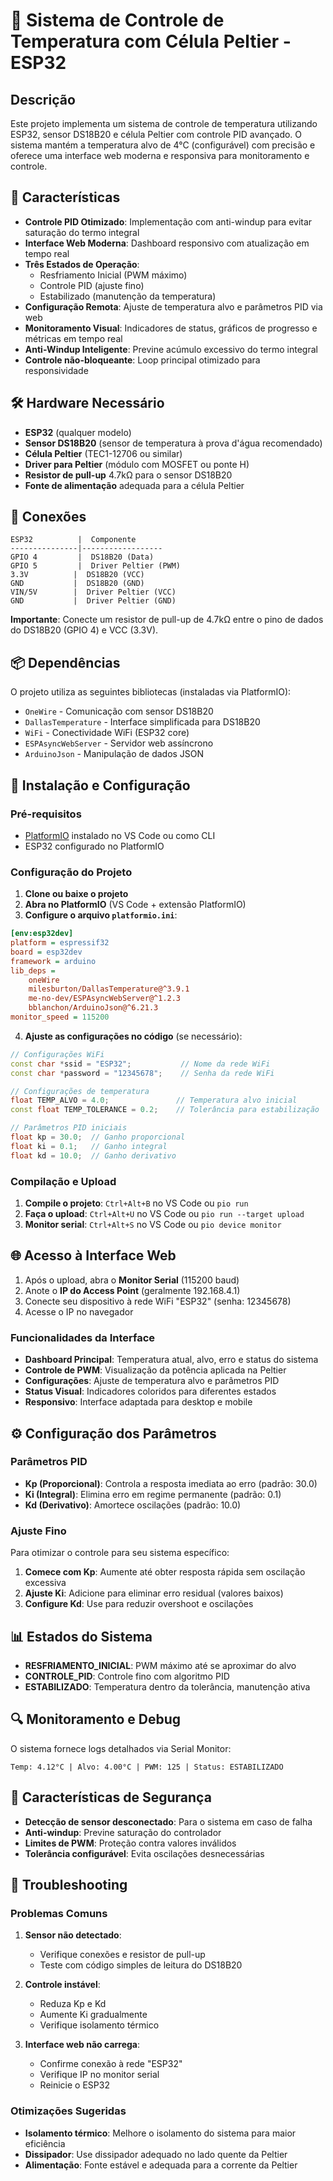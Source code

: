 # 🧊 Sistema de Controle de Temperatura com Célula Peltier - ESP32

## Descrição

Este projeto implementa um sistema de controle de temperatura utilizando ESP32, sensor DS18B20 e célula Peltier com controle PID avançado. O sistema mantém a temperatura alvo de 4°C (configurável) com precisão e oferece uma interface web moderna e responsiva para monitoramento e controle.

## 🚀 Características

- **Controle PID Otimizado**: Implementação com anti-windup para evitar saturação do termo integral
- **Interface Web Moderna**: Dashboard responsivo com atualização em tempo real
- **Três Estados de Operação**:
  - Resfriamento Inicial (PWM máximo)
  - Controle PID (ajuste fino)
  - Estabilizado (manutenção da temperatura)
- **Configuração Remota**: Ajuste de temperatura alvo e parâmetros PID via web
- **Monitoramento Visual**: Indicadores de status, gráficos de progresso e métricas em tempo real
- **Anti-Windup Inteligente**: Previne acúmulo excessivo do termo integral
- **Controle não-bloqueante**: Loop principal otimizado para responsividade

## 🛠️ Hardware Necessário

- **ESP32** (qualquer modelo)
- **Sensor DS18B20** (sensor de temperatura à prova d'água recomendado)
- **Célula Peltier** (TEC1-12706 ou similar)
- **Driver para Peltier** (módulo com MOSFET ou ponte H)
- **Resistor de pull-up** 4.7kΩ para o sensor DS18B20
- **Fonte de alimentação** adequada para a célula Peltier

## 🔌 Conexões

```
ESP32          |  Componente
---------------|------------------
GPIO 4         |  DS18B20 (Data)
GPIO 5         |  Driver Peltier (PWM)
3.3V          |  DS18B20 (VCC)
GND           |  DS18B20 (GND)
VIN/5V        |  Driver Peltier (VCC)
GND           |  Driver Peltier (GND)
```

**Importante**: Conecte um resistor de pull-up de 4.7kΩ entre o pino de dados do DS18B20 (GPIO 4) e VCC (3.3V).

## 📦 Dependências

O projeto utiliza as seguintes bibliotecas (instaladas via PlatformIO):

- `OneWire` - Comunicação com sensor DS18B20
- `DallasTemperature` - Interface simplificada para DS18B20
- `WiFi` - Conectividade WiFi (ESP32 core)
- `ESPAsyncWebServer` - Servidor web assíncrono
- `ArduinoJson` - Manipulação de dados JSON

## 🔧 Instalação e Configuração

### Pré-requisitos
- [PlatformIO](https://platformio.org/) instalado no VS Code ou como CLI
- ESP32 configurado no PlatformIO

### Configuração do Projeto

1. **Clone ou baixe o projeto**
2. **Abra no PlatformIO** (VS Code + extensão PlatformIO)
3. **Configure o arquivo `platformio.ini`**:

```ini
[env:esp32dev]
platform = espressif32
board = esp32dev
framework = arduino
lib_deps = 
    oneWire
    milesburton/DallasTemperature@^3.9.1
    me-no-dev/ESPAsyncWebServer@^1.2.3
    bblanchon/ArduinoJson@^6.21.3
monitor_speed = 115200
```

4. **Ajuste as configurações no código** (se necessário):
```cpp
// Configurações WiFi
const char *ssid = "ESP32";           // Nome da rede WiFi
const char *password = "12345678";    // Senha da rede WiFi

// Configurações de temperatura
float TEMP_ALVO = 4.0;               // Temperatura alvo inicial
const float TEMP_TOLERANCE = 0.2;    // Tolerância para estabilização

// Parâmetros PID iniciais
float kp = 30.0;  // Ganho proporcional
float ki = 0.1;   // Ganho integral
float kd = 10.0;  // Ganho derivativo
```

### Compilação e Upload

1. **Compile o projeto**: `Ctrl+Alt+B` no VS Code ou `pio run`
2. **Faça o upload**: `Ctrl+Alt+U` no VS Code ou `pio run --target upload`
3. **Monitor serial**: `Ctrl+Alt+S` no VS Code ou `pio device monitor`

## 🌐 Acesso à Interface Web

1. Após o upload, abra o **Monitor Serial** (115200 baud)
2. Anote o **IP do Access Point** (geralmente 192.168.4.1)
3. Conecte seu dispositivo à rede WiFi "ESP32" (senha: 12345678)
4. Acesse o IP no navegador

### Funcionalidades da Interface

- **Dashboard Principal**: Temperatura atual, alvo, erro e status do sistema
- **Controle de PWM**: Visualização da potência aplicada na Peltier
- **Configurações**: Ajuste de temperatura alvo e parâmetros PID
- **Status Visual**: Indicadores coloridos para diferentes estados
- **Responsivo**: Interface adaptada para desktop e mobile

## ⚙️ Configuração dos Parâmetros

### Parâmetros PID

- **Kp (Proporcional)**: Controla a resposta imediata ao erro (padrão: 30.0)
- **Ki (Integral)**: Elimina erro em regime permanente (padrão: 0.1)
- **Kd (Derivativo)**: Amortece oscilações (padrão: 10.0)

### Ajuste Fino

Para otimizar o controle para seu sistema específico:

1. **Comece com Kp**: Aumente até obter resposta rápida sem oscilação excessiva
2. **Ajuste Ki**: Adicione para eliminar erro residual (valores baixos)
3. **Configure Kd**: Use para reduzir overshoot e oscilações

## 📊 Estados do Sistema

- **RESFRIAMENTO_INICIAL**: PWM máximo até se aproximar do alvo
- **CONTROLE_PID**: Controle fino com algoritmo PID
- **ESTABILIZADO**: Temperatura dentro da tolerância, manutenção ativa

## 🔍 Monitoramento e Debug

O sistema fornece logs detalhados via Serial Monitor:

```
Temp: 4.12°C | Alvo: 4.00°C | PWM: 125 | Status: ESTABILIZADO
```

## 🚨 Características de Segurança

- **Detecção de sensor desconectado**: Para o sistema em caso de falha
- **Anti-windup**: Previne saturação do controlador
- **Limites de PWM**: Proteção contra valores inválidos
- **Tolerância configurável**: Evita oscilações desnecessárias

## 🔧 Troubleshooting

### Problemas Comuns

1. **Sensor não detectado**:
   - Verifique conexões e resistor de pull-up
   - Teste com código simples de leitura do DS18B20

2. **Controle instável**:
   - Reduza Kp e Kd
   - Aumente Ki gradualmente
   - Verifique isolamento térmico

3. **Interface web não carrega**:
   - Confirme conexão à rede "ESP32"
   - Verifique IP no monitor serial
   - Reinicie o ESP32

### Otimizações Sugeridas

- **Isolamento térmico**: Melhore o isolamento do sistema para maior eficiência
- **Dissipador**: Use dissipador adequado no lado quente da Peltier
- **Alimentação**: Fonte estável e adequada para a corrente da Peltier
